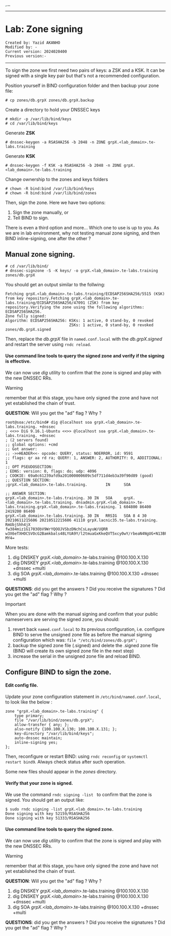 
<img src="https://github.com/yakanho/training/assets/54844453/321060e5-fc84-40f7-8caa-846d0a68494b" alt="ICANN" style="zoom:25%;" />

------

# Lab: Zone signing

```
Created by: Yazid AKANHO
Modified by: -
Current version: 2024020400
Previous version:-
```

------

To sign the zone we first need two pairs of keys: a ZSK and a KSK. It can be signed with a single key pair but that's not a recommended configuration.

Position yourself in BIND configuration folder and then backup your zone file:

```
# cp zones/db.grpX zones/db.grpX.backup
```

Create a directory to hold your DNSSEC keys

```
# mkdir -p /var/lib/bind/keys
# cd /var/lib/bind/keys
```

Generate **ZSK**

```
# dnssec-keygen -a RSASHA256 -b 2048 -n ZONE grpX.<lab_domain>.te-labs.training
```

Generate **KSK**

```
# dnssec-keygen -f KSK -a RSASHA256 -b 2048 -n ZONE grpX.<lab_domain>.te-labs.training
```

Change ownership to the zones and keys folders

```
# chown -R bind:bind /var/lib/bind/keys
# chown -R bind:bind /var/lib/bind/zones
```


Then,  sign the zone. Here we have two options:
1. Sign the zone manually, or 
2. Tell BIND to sign.

There is even a third option and more... Which one to use is up to you. As we are in lab environment, why not testing manual zone signing, and then BIND inline-signing, one after the other ?

## Manual zone signing.

```
# cd /var/lib/bind/
# dnssec-signzone -S -K keys/ -o grpX.<lab_domain>.te-labs.training zones/db.grpX
```

You should get an output similar to the follwing:

```
Fetching grpX.<lab_domain>.te-labs.training/ECDSAP256SHA256/5515 (KSK) from key repository.Fetching grpX.<lab_domain>.te-labs.training/ECDSAP256SHA256/47091 (ZSK) from key repository.Verifying the zone using the following algorithms: ECDSAP256SHA256.
Zone fully signed:
Algorithm: ECDSAP256SHA256: KSKs: 1 active, 0 stand-by, 0 revoked
                            ZSKs: 1 active, 0 stand-by, 0 revoked
zones/db.grpX.signed
```


Then, replace the *db.grpX* file in `named.conf.local` with the *db.grpX.signed* and restart the server using ```rndc reload```.


#### Use command line tools to query the signed zone and verify if the signing is effective.

We can now use *dig* utility to confirm that the zone is signed and play with the new DNSSEC RRs.

> [!WARNING]
>
> remember that at this stage, you have only signed the zone and have not yet established the chain of trust.

**QUESTION**: Will you get the "ad" flag ? Why ?

```
root@soa:/etc/bind# dig @localhost soa grpX.<lab_domain>.te-labs.training. +dnssec 
; <<>> DiG 9.16.1-Ubuntu <<>> @localhost soa grpX.<lab_domain>.te-labs.training. +dnssec                                                      
; (2 servers found)                                                               
;; global options: +cmd                                                           
;; Got answer:                                                                  
;; ->>HEADER<<- opcode: QUERY, status: NOERROR, id: 9591                         
;; flags: qr aa rd ra; QUERY: 1, ANSWER: 2, AUTHORITY: 0, ADDITIONAL: 1                                                                   
;; OPT PSEUDOSECTION:                                                             
; EDNS: version: 0, flags: do; udp: 4096
; COOKIE: 69a0c61239afd9a201000000609c5df711d4eb3a39f90d89 (good)
;; QUESTION SECTION:
;grpX.<lab_domain>.te-labs.training.        IN      SOA

;; ANSWER SECTION:
grpX.<lab_domain>.te-labs.training. 30 IN   SOA     grpX.<lab_domain>.te-labs.training. dnsadmin.grpX.<lab_domain>.te-labs.training.grpX.<lab_domain>.te-labs.training. 1 604800 86400 2419200 86400
grpX.<lab_domain>.te-labs.training. 30 IN   RRSIG   SOA 8 4 30 20210611215606 20210512215606 41110 grpX.lacnic35.te-labs.training. RmUbjShh4jX
fw384miz1G1703ObV9WrYQOOJVSbzDNchCsLayuW/UQRR w3X6eTXHOCSVOcG2Bamkbals48LYUA9Y/l2tmuaGxKkeQVT5xcy0wY/rbeaN4NgUG+N13BFodOPQumsBERQ+NUDAw898IfkcwcZ3pZFgIAsXplA1 MY4= 
```

More tests: 
1. dig DNSKEY *grpX*.<*lab_domain*>.te-labs.training @100.100.X.130
2. dig DNSKEY *grpX*.<*lab_domain*>.te-labs.training @100.100.X.130 +dnssec +multi
3. dig SOA *grpX*.<*lab_domain*>.te-labs.training @100.100.X.130 +dnssec +multi

**QUESTIONS**: did you get the answers ? Did you receive the  signatures ? Did you get the "ad" flag ? Why ?



> [!IMPORTANT]
>
> When you are done with the manual signing and confirm that your public nameservers are serving the signed zone, you should:

1. revert back `named.conf.local` to its previous configuration, i.e. configure BIND to serve the unsigned zone file as before the manual signing configuration which was: `file "/etc/bind/zones/db.grpX";` 
2. backup the signed zone file (.signed) and delete the .signed zone file (BIND will create its own signed zone file in the next step)
3. increase the serial in the unsigned zone file and reload BIND.



## Configure BIND to sign the zone.

#### Edit config file.
Update your zone configuration statement in `/etc/bind/named.conf.local`, to look like the below : 

```
zone "grpX.<lab_domain>.te-labs.training" {
	type primary;
	file "/var/lib/bind/zones/db.grpX";
	allow-transfer { any; };
	also-notify {100.100.X.130; 100.100.X.131; };
	key-directory "/var/lib/bind/keys";
	auto-dnssec maintain;
	inline-signing yes;
};
```


Then, reconfigure or restart BIND: using `rndc reconfig` or `systemctl restart bind9`. Always check status after such operation.

Some new files should appear in the *zones* directory.

#### Verify that your zone is signed.
We use the command `rndc signing -list ` to confirm that the zone is signed. You should get an output like:

```
$ sudo rndc signing -list grpX.<lab_domain>.te-labs.training
Done signing with key 52159/RSASHA256
Done signing with key 51333/RSASHA256
```

#### Use command line tools to query the signed zone.
We can now use *dig* utility to confirm that the zone is signed and play with the new DNSSEC RRs.



> [!WARNING]
>
> remember that at this stage, you have only signed the zone and have not yet established the chain of trust.

**QUESTION**: Will you get the "ad" flag ? Why ?

1. dig DNSKEY *grpX*.<*lab_domain*>.te-labs.training @100.100.X.130
2. dig DNSKEY *grpX*.<*lab_domain*>.te-labs.training @100.100.X.130 +dnssec +multi
3. dig SOA *grpX*.<*lab_domain*>.te-labs.training @100.100.X.130 +dnssec +multi

**QUESTIONS**: did you get the answers ? Did you receive the  signatures ? Did you get the "ad" flag ? Why ?
